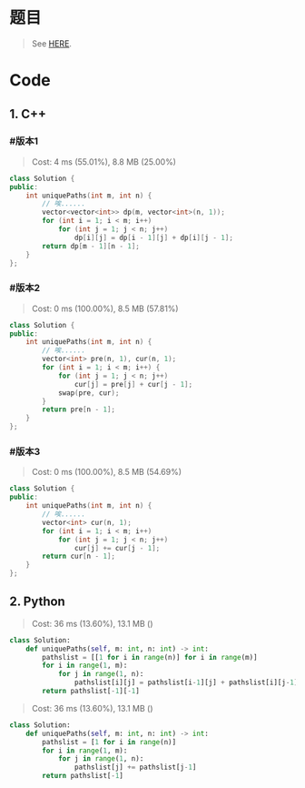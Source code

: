 # 题目

> See [HERE](https://leetcode.com/problems/unique-paths/).

# Code

## 1. C++

### #版本1

> Cost: 4 ms (55.01%), 8.8 MB (25.00%)

```C++
class Solution {
public:
    int uniquePaths(int m, int n) {
        // 唉......
        vector<vector<int>> dp(m, vector<int>(n, 1));
        for (int i = 1; i < m; i++)
            for (int j = 1; j < n; j++)
                dp[i][j] = dp[i - 1][j] + dp[i][j - 1];
        return dp[m - 1][n - 1];
    }
};
```

### #版本2

> Cost: 0 ms (100.00%), 8.5 MB (57.81%)

```C++
class Solution {
public:
    int uniquePaths(int m, int n) {
        // 唉......
        vector<int> pre(n, 1), cur(n, 1);
        for (int i = 1; i < m; i++) {
            for (int j = 1; j < n; j++)
                cur[j] = pre[j] + cur[j - 1];
            swap(pre, cur);
        }
        return pre[n - 1];
    }
};
```

### #版本3

> Cost: 0 ms (100.00%), 8.5 MB (54.69%)

```C++
class Solution {
public:
    int uniquePaths(int m, int n) {
        // 唉......
        vector<int> cur(n, 1);
        for (int i = 1; i < m; i++)
            for (int j = 1; j < n; j++) 
                cur[j] += cur[j - 1];
        return cur[n - 1];
    }
};
```

## 2. Python

> Cost: 36 ms (13.60%), 13.1 MB ()

```python
class Solution:
    def uniquePaths(self, m: int, n: int) -> int:
        pathslist = [[1 for i in range(n)] for i in range(m)]
        for i in range(1, m):
            for j in range(1, n):
                pathslist[i][j] = pathslist[i-1][j] + pathslist[i][j-1]
        return pathslist[-1][-1]
```

> Cost: 36 ms (13.60%), 13.1 MB ()

```python
class Solution:
    def uniquePaths(self, m: int, n: int) -> int:
        pathslist = [1 for i in range(n)]
        for i in range(1, m):
            for j in range(1, n):
                pathslist[j] += pathslist[j-1]
        return pathslist[-1]
```
